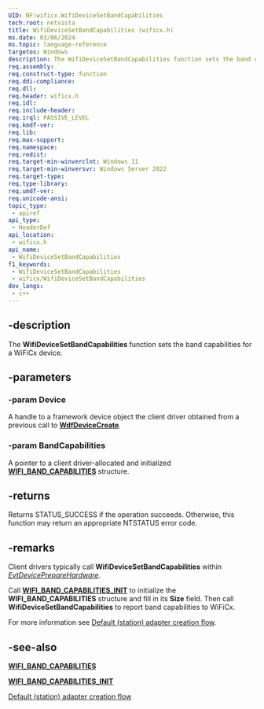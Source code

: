 ```yaml
---
UID: NF:wificx.WifiDeviceSetBandCapabilities
tech.root: netvista
title: WifiDeviceSetBandCapabilities (wificx.h)
ms.date: 03/06/2024
ms.topic: language-reference
targetos: Windows
description: The WifiDeviceSetBandCapabilities function sets the band capabilities for a WiFiCx device.
req.assembly: 
req.construct-type: function
req.ddi-compliance: 
req.dll: 
req.header: wificx.h
req.idl: 
req.include-header: 
req.irql: PASSIVE_LEVEL
req.kmdf-ver: 
req.lib: 
req.max-support: 
req.namespace: 
req.redist: 
req.target-min-winverclnt: Windows 11 
req.target-min-winversvr: Windows Server 2022
req.target-type: 
req.type-library: 
req.umdf-ver: 
req.unicode-ansi: 
topic_type:
 - apiref
api_type:
 - HeaderDef
api_location:
 - wificx.h
api_name:
 - WifiDeviceSetBandCapabilities
f1_keywords:
 - WifiDeviceSetBandCapabilities
 - wificx/WifiDeviceSetBandCapabilities
dev_langs:
 - c++
---
```


## -description

The **WifiDeviceSetBandCapabilities** function sets the band capabilities for a WiFiCx device.

## -parameters

### -param Device

A handle to a framework device object the client driver obtained from a previous call to [**WdfDeviceCreate**](../wdfdevice/nf-wdfdevice-wdfdevicecreate.md).

### -param BandCapabilities

A pointer to a client driver-allocated and initialized [**WIFI_BAND_CAPABILITIES**](ns-wificx-wifi_band_capabilities.md) structure.

## -returns

Returns STATUS_SUCCESS if the operation succeeds. Otherwise, this function may return an appropriate NTSTATUS error code.

## -remarks

Client drivers typically call **WifiDeviceSetBandCapabilities** within [*EvtDevicePrepareHardware*](../wdfdevice/nc-wdfdevice-evt_wdf_device_prepare_hardware.md).

Call [**WIFI_BAND_CAPABILITIES_INIT**](nf-wificx-wifi_band_capabilities_init.md) to initialize the **WIFI_BAND_CAPABILITIES** structure and fill in its **Size** field. Then call **WifiDeviceSetBandCapabilities** to report band capabilities to WiFiCx.

For more information see [Default (station) adapter creation flow](/windows-hardware/drivers/netcx/writing-a-wificx-client-driver#default-(station)-adapter-creation-flow).

## -see-also

[**WIFI_BAND_CAPABILITIES**](ns-wificx-wifi_band_capabilities.md)

[**WIFI_BAND_CAPABILITIES_INIT**](nf-wificx-wifi_band_capabilities_init.md)

[Default (station) adapter creation flow](/windows-hardware/drivers/netcx/writing-a-wificx-client-driver#default-(station)-adapter-creation-flow)